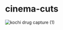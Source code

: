 # cinema-cuts
![kochi drug capture (1)](https://github.com/mirrorboxcinema/cinema-cuts/assets/133510301/3191362b-c3e7-4901-9146-f342ee97dbb1)
